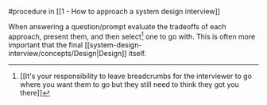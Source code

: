 #procedure in [[1 - How to approach a system design interview]]

When answering a question/prompt evaluate the tradeoffs of each approach, present them, and then select[^1] one to go with.  This is often more important that the final [[system-design-interview/concepts/Design|Design]] itself.

[^1]: [[It's your responsibility to leave breadcrumbs for the interviewer to go where you want them to go but they still need to think they got you there]]